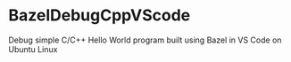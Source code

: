 # BazelDebugCppVScode
Debug simple C/C++ Hello World program built using Bazel in VS Code on Ubuntu Linux
